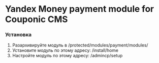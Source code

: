 Yandex Money payment module for Couponic CMS
===================================

### Установка
1. Разархивируйте модуль в /protected/modules/payment/modules/
2. Установите модуль по этому адресу: /install/home
3. Настройте модуль по этому адресу: /admincp/setup